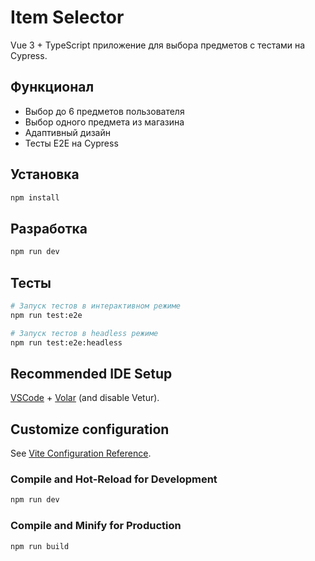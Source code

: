 # Item Selector

Vue 3 + TypeScript приложение для выбора предметов с тестами на Cypress.

## Функционал
- Выбор до 6 предметов пользователя
- Выбор одного предмета из магазина
- Адаптивный дизайн
- Тесты E2E на Cypress

## Установка
```bash
npm install
```

## Разработка
```bash
npm run dev
```

## Тесты
```bash
# Запуск тестов в интерактивном режиме
npm run test:e2e

# Запуск тестов в headless режиме
npm run test:e2e:headless
```

## Recommended IDE Setup

[VSCode](https://code.visualstudio.com/) + [Volar](https://marketplace.visualstudio.com/items?itemName=Vue.volar) (and disable Vetur).

## Customize configuration

See [Vite Configuration Reference](https://vite.dev/config/).

### Compile and Hot-Reload for Development

```sh
npm run dev
```

### Compile and Minify for Production

```sh
npm run build
```
